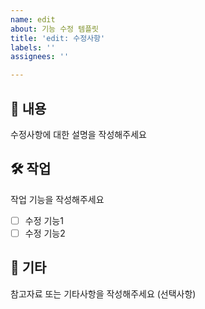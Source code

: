 ```yaml
---
name: edit
about: 기능 수정 템플릿
title: 'edit: 수정사항'
labels: ''
assignees: ''

---
```


## 📝 내용
수정사항에 대한 설명을 작성해주세요

## 🛠️ 작업
작업 기능을 작성해주세요
- [ ] 수정 기능1
- [ ] 수정 기능2

## 📌 기타
참고자료 또는 기타사항을 작성해주세요 (선택사항)
